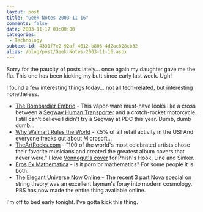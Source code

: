 ```yaml
---
layout: post
title: "Geek Notes 2003-11-16"
comments: false
date: 2003-11-17 03:00:00
categories:
 - Technology
subtext-id: 4331f7e2-92af-4612-b806-4d2ac828cb32
alias: /blog/post/Geek-Notes-2003-11-16.aspx
---
```



Sorry for the paucity of posts lately... once again my daughter gave me the flu. This one has been kicking my butt since early last week. Ugh!

I found a few interesting things today... not all tech-related, but interesting nonetheless.

  * [The Bombardier Embrio](http://www.forbes.com/lifestyle/2003/11/04/cx_dl_1104vow.html) - This vapor-ware must-have looks like a cross between a [Segway Human Transporter](http://www.segway.com/) and a crotch-rocket motorcycle. I still can't believe I didn't try a Segway at PDC this year. Dumb, dumb dumb...
  * [Why Walmart Rules the World](http://boingboing.net/2003_11_01_archive.html#106884175109369345) - 7.5% of all retail activity in the US! And everyone freaks out about Microsoft...
  * [TheArtRocks.com](http://www.theartrocks.com/tgactnw/gallery.html) - "100 of the world's most celebrated artists chose their favorite musicians and created the greatest album covers that never were." I love [Vonnegut's cover](http://www.theartrocks.com/tgactnw/82vonnegut.html) for Phish's Hook, Line and Sinker.
  * [Eros Ex Mathematica](http://perpetualocean.com/amgallery8.html) - Is it porn or mathematics? For some people it is both.
  * [The Elegant Universe Now Online](http://www.pbs.org/wgbh/nova/elegant/program.html) - The recent 3 part Nova special on string theory was an excellent layman's foray into modern cosmology. PBS has now made the entire thing available online.

I'm off to bed early tonight. I've gotta kick this thing.
